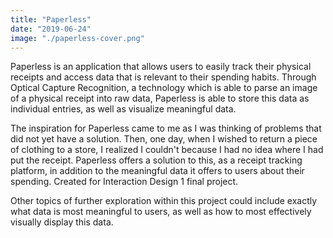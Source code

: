 ```yaml
---
title: "Paperless"
date: "2019-06-24"
image: "./paperless-cover.png"
---
```


<p>Paperless is an application that allows users to easily track their physical receipts and access data that is relevant to their spending habits. Through Optical Capture Recognition, a technology which is able to parse an image of a physical receipt into raw data, Paperless is able to store this data as individual entries, as well as visualize meaningful data. </p>

<p> The inspiration for Paperless came to me as I was thinking of problems that did not yet have a solution. Then, one day, when I wished to return a piece of clothing to a store, I realized I couldn't because I had no idea where I had put the receipt. Paperless offers a solution to this, as a receipt tracking platform, in addition to the meaningful data it offers to users about their spending. Created for Interaction Design 1 final project. </p>

<p>Other topics of further exploration within this project could include exactly what data is most meaningful to users, as well as how to most effectively visually display this data. </p>